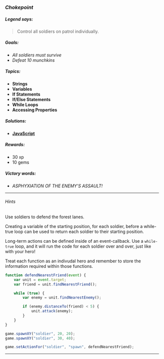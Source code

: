 ### _Chokepoint_

##### _Legend says:_
> Control all soldiers on patrol individually.

##### _Goals:_
+ _All soldiers must survive_
+ _Defeat 10 munchkins_

##### _Topics:_
+ **Strings**
+ **Variables**
+ **If Statements**
+ **If/Else Statements**
+ **While Loops**
+ **Accessing Properties**

##### _Solutions:_
+ **[JavaScript](Chokepoint.js)**

##### _Rewards:_
+ 30 xp
+ 10 gems

##### _Victory words:_
+ _ASPHYXIATION OF THE ENEMY'S ASSAULT!_

___

###### _Hints_

Use soldiers to defend the forest lanes.

Creating a variable of the starting position, for each soldier, before a while-true loop can be used to return each soldier to their starting position.

Long-term actions can be defined inside of an event-callback. Use a `while-true` loop, and it will run the code for each soldier over and over, just like with your hero!

Treat each function as an indivudal hero and remember to store the information required within those functions.

```javascript
function defendNearestFriend(event) {
    var unit = event.target;
    var friend = unit.findNearestFriend();

    while (true) {
        var enemy = unit.findNearestEnemy();

        if (enemy.distanceTo(friend) < 5) {
            unit.attack(enemy);
        }
    }
}

game.spawnXY("soldier", 20, 20);
game.spawnXY("soldier", 30, 40);

game.setActionFor("soldier", "spawn", defendNearestFriend);
```

___

